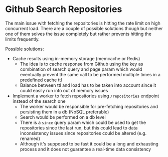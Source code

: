 # Github Search Repositories

The main issue with fetching the repositories is hitting the rate limit on high concurrent load. There are a couple of possible solutions though but neither one of them solves the issue completely but rather prevents hitting the limits frequently.

Possible solutions:

* Cache results using in-memory storage (memcache or Redis)
  - The idea is to cache response from Github using the key as combination of search query and page param which would eventually prevent the same call to be performed multiple times in a predefined cache ttl
  - Balance between ttl and load has to be taken into account since it could easily run into out of memory issues
* Implement a worker to fetch repositories using `/repositories` endpoint instead of the search one
  - The worker would be responsible for pre-fetching repositories and persisting them in a db (NoSQL preferable)
  - Search would be performed on a db level
  - There is a `since` query param which could be used to get the repositories since the last run, but this could lead to data inconsistency issues since repositories could be altered (e.g. renamed)
  - Although it's supposed to be fast it could be a long and exhausting process and it does not guarantee a real-time data consistency
